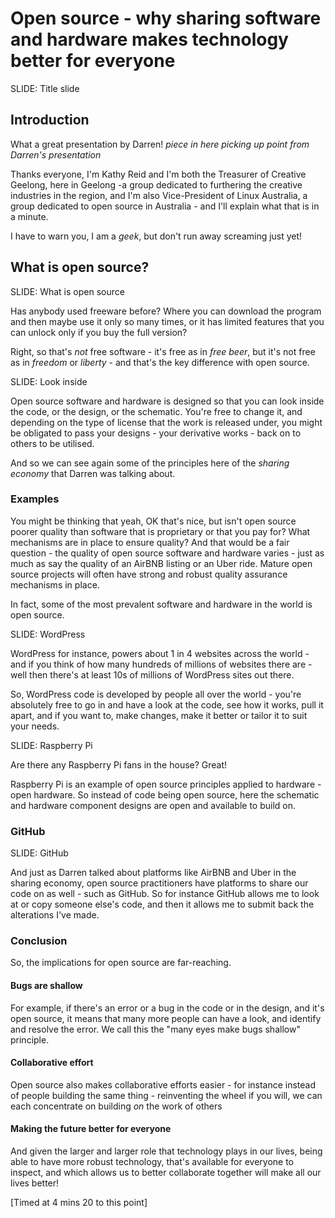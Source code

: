 # Open source - why sharing software and hardware makes technology better for everyone

SLIDE: Title slide

## Introduction
What a great presentation by Darren!
_piece in here picking up point from Darren's presentation_

Thanks everyone, I'm Kathy Reid and I'm both the Treasurer of Creative Geelong, here in Geelong -a group dedicated to furthering the creative industries in the region, and I'm also Vice-President of Linux Australia, a group dedicated to open source in Australia - and I'll explain what that is in a minute.

I have to warn you, I am a *geek*, but don't run away screaming just yet!

## What is open source?

SLIDE: What is open source

Has anybody used freeware before? Where you can download the program and then maybe use it only so many times, or it has limited features that you can unlock only if you buy the full version?

Right, so that's *not* free software - it's free as in *free beer*, but it's not free as in *freedom* or *liberty* - and that's the key difference with open source.

SLIDE: Look inside

Open source software and hardware is designed so that you can look inside the code, or the design, or the schematic. You're free to change it, and depending on the type of license that the work is released under, you might be obligated to pass your designs - your derivative works - back on to others to be utilised.

And so we can see again some of the principles here of the *sharing economy* that Darren was talking about.

### Examples

You might be thinking that yeah, OK that's nice, but isn't open source poorer quality than software that is proprietary or that you pay for? What mechanisms are in place to ensure quality? And that would be a fair question - the quality of open source software and hardware varies - just as much as say the quality of an AirBNB listing or an Uber ride. Mature open source projects will often have strong and robust quality assurance mechanisms in place.

In fact, some of the most prevalent software and hardware in the world is open source.

SLIDE: WordPress

WordPress for instance, powers about 1 in 4 websites across the world - and if you think of how many hundreds of millions of websites there are - well then there's at least 10s of millions of WordPress sites out there.

So, WordPress code is developed by people all over the world - you're absolutely free to go in and have a look at the code, see how it works, pull it apart, and if you want to, make changes, make it better or tailor it to suit your needs.

SLIDE: Raspberry Pi

Are there any Raspberry Pi fans in the house? Great!

Raspberry Pi is an example of open source principles applied to hardware - open hardware. So instead of code being open source, here the schematic and hardware component designs are open and available to build on.

### GitHub

SLIDE: GitHub

And just as Darren talked about platforms like AirBNB and Uber in the sharing economy, open source practitioners have platforms to share our code on as well - such as GitHub. So for instance GitHub allows me to look at or copy someone else's code, and then it allows me to submit back the alterations I've made.

### Conclusion

So, the implications for open source are far-reaching.

#### Bugs are shallow

For example, if there's an error or a bug in the code or in the design, and it's open source, it means that many more people can have a look, and identify and resolve the error. We call this the "many eyes make bugs shallow" principle.

#### Collaborative effort

Open source also makes collaborative efforts easier - for instance instead of people building the same thing - reinventing the wheel if you will, we can each concentrate on building *on* the work of others

#### Making the future better for everyone

And given the larger and larger role that technology plays in our lives, being able to have more robust technology, that's available for everyone to inspect, and which allows us to better collaborate together will make all our lives better!

[Timed at 4 mins 20 to this point]
